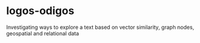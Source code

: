 # logos-odigos
Investigating ways to explore a text based on vector similarity, graph nodes, geospatial and relational data
